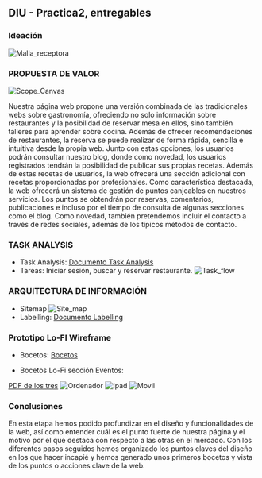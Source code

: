 ## DIU - Practica2, entregables

### Ideación
![Malla_receptora](MallaReceptora.png)

### PROPUESTA DE VALOR
![Scope_Canvas](ScopeCanvas.png)

Nuestra página web propone una versión combinada de las tradicionales webs sobre gastronomía, ofreciendo no solo información sobre restaurantes y la posibilidad de reservar mesa en ellos, sino también talleres para aprender sobre cocina. Además de ofrecer recomendaciones de restaurantes, la reserva se puede realizar de forma rápida, sencilla e intuitiva desde la propia web. Junto con estas opciones, los usuarios podrán consultar nuestro blog, donde como novedad, los usuarios registrados tendrán la posibilidad de publicar sus propias recetas. Además de estas recetas de usuarios, la web ofrecerá una sección adicional con recetas proporcionadas por profesionales. Como característica destacada, la web ofrecerá un sistema de gestión de puntos canjeables en nuestros servicios. Los puntos se obtendrán por reservas, comentarios, publicaciones e incluso por el tiempo de consulta de algunas secciones como el blog. Como novedad, también pretendemos incluir el contacto a través de redes sociales, además de los típicos métodos de contacto.

### TASK ANALYSIS
* Task Analysis:
[Documento Task Analysis](TaskAnalysis.pdf)
* Tareas: Iniciar sesión, buscar y reservar restaurante.
![Task_flow](UserFlow.png)


### ARQUITECTURA DE INFORMACIÓN

* Sitemap
![Site_map](SiteMap.png)
* Labelling:
[Documento Labelling](Labeling.pdf)


### Prototipo Lo-FI Wireframe 
* Bocetos:
[Bocetos](https://github.com/carmenqr/DIU/tree/master/P2/Bocetos)

* Bocetos Lo-Fi sección Eventos:
  
[PDF de los tres](Bocetos/BocetoEventos.pdf)
![Ordenador](Bocetos/BocetoEventosOrdenador.png)
![Ipad](Bocetos/BocetoEventosIpad.png)
![Movil](Bocetos/BocetoEventosMovil.png)

### Conclusiones  
En esta etapa hemos podido profundizar en el diseño y funcionalidades de la web, así como entender cuál es el punto fuerte de nuestra página y el motivo por el que destaca con respecto a las otras en el mercado. 
Con los diferentes pasos seguidos hemos organizado los puntos claves del diseño en los que hacer incapié y hemos generado unos primeros bocetos y vista de los puntos o acciones clave de la web. 
